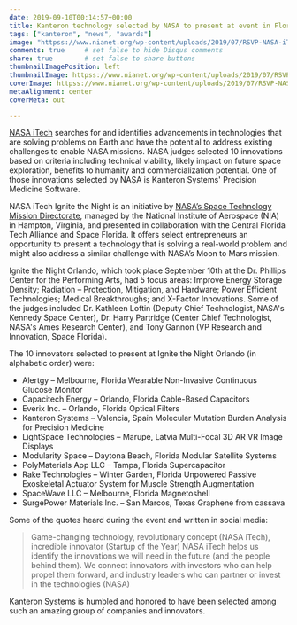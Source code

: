 ```yaml
---
date: 2019-09-10T00:14:57+00:00
title: Kanteron technology selected by NASA to present at event in Florida
tags: ["kanteron", "news", "awards"]
image: "httpss://www.nianet.org/wp-content/uploads/2019/07/RSVP-NASA-iTech-Ignite-the-Night-Orlando-compressed.jpg"
comments: true     # set false to hide Disqus comments  
share: true        # set false to share buttons
thumbnailImagePosition: left
thumbnailImage: httpss://www.nianet.org/wp-content/uploads/2019/07/RSVP-NASA-iTech-Ignite-the-Night-Orlando-compressed.jpg
coverImage: httpss://www.nianet.org/wp-content/uploads/2019/07/RSVP-NASA-iTech-Ignite-the-Night-Orlando-compressed.jpg
metaAlignment: center
coverMeta: out

---
```


[NASA iTech](httpss://www.nasaitech.com) searches for and identifies advancements in technologies that are solving problems on Earth and have the potential to address existing challenges to enable NASA missions. NASA judges selected 10 innovations based on criteria including technical viability, likely impact on future space exploration, benefits to humanity and commercialization potential. One of those innovations selected by NASA is Kanteron Systems' Precision Medicine Software.

<!--more-->

NASA iTech Ignite the Night is an initiative by [NASA’s Space Technology Mission Directorate](httpss://www.nasa.gov/directorates/spacetech/home), managed by the National Institute of Aerospace (NIA) in Hampton, Virginia, and presented in collaboration with the Central Florida Tech Alliance and Space Florida. It offers select entrepreneurs an opportunity to present a technology that is solving a real-world problem and might also address a similar challenge with NASA’s Moon to Mars mission.

Ignite the Night Orlando, which took place September 10th at the Dr. Phillips Center for the Performing Arts, had 5 focus areas: Improve Energy Storage Density; Radiation – Protection, Mitigation, and Hardware; Power Efficient Technologies; Medical Breakthroughs; and X-Factor Innovations. Some of the judges included Dr. Kathleen Loftin (Deputy Chief Technologist, NASA's Kennedy Space Center), Dr. Harry Partridge (Center Chief Technologist, NASA's Ames Research Center), and Tony Gannon (VP Research and Innovation, Space Florida).

The 10 innovators selected to present at Ignite the Night Orlando (in alphabetic order) were:

* Alertgy – Melbourne, Florida
Wearable Non-Invasive Continuous Glucose Monitor
* Capacitech Energy – Orlando, Florida
Cable-Based Capacitors
* Everix Inc. – Orlando, Florida
Optical Filters
* Kanteron Systems – Valencia, Spain
Molecular Mutation Burden Analysis for Precision Medicine
* LightSpace Technologies – Marupe, Latvia
Multi-Focal 3D AR VR Image Displays
* Modularity Space – Daytona Beach, Florida
Modular Satellite Systems
* PolyMaterials App LLC – Tampa, Florida
Supercapacitor
* Rake Technologies – Winter Garden, Florida
Unpowered Passive Exoskeletal Actuator System for Muscle Strength Augmentation
* SpaceWave LLC – Melbourne, Florida
Magnetoshell
* SurgePower Materials Inc. – San Marcos, Texas
Graphene from cassava

Some of the quotes heard during the event and written in social media:
> Game-changing technology, revolutionary concept (NASA iTech), incredible innovator (Startup of the Year)
> NASA iTech helps us identify the innovations we will need in the future (and the people behind them). We connect innovators with investors who can help propel them forward, and industry leaders who can partner or invest in the technologies (NASA)

Kanteron Systems is humbled and honored to have been selected among such an amazing group of companies and innovators.

<script src="httpss://cdn.jsdelivr.net/npm/publicalbum@latest/embed-ui.min.js" async></script>
<div class="pa-gallery-player-widget" style="width:100%; height:480px; display:none;"
  data-link="httpss://photos.app.goo.gl/X6WSHZQhKrtN9fd19"
  data-title="10 new photos by Jorge Cortell">
  <object data="httpss://lh3.googleusercontent.com/byvXelT-R1la1naNkEnKEPyatA3GtPw_67I3RqijWq_fj1dL4G-ff9cOVc41BWdiEB-47-ucPlBUKa1zoPnaVhb0Z9kLnCkUYLDM07L3xAMjCnazd2CA2MDBqKZZpYR10m3L8j-wwl0=w1920-h1080"></object>
  <object data="httpss://lh3.googleusercontent.com/p_eJQ1oHFwy6KutRxYQKXg0eHrk0GQbiqfUWbn2l23RIYBFAhpLw-EC-xwnsFpR8qPhFavgMNRSiluRSdJ7pnAZzLslbgeUddaBVUNeUh7QJtY-W-0F7_rjeR3TcGQDPx-rejbL2ONU=w1920-h1080"></object>
  <object data="httpss://lh3.googleusercontent.com/Np5WW-JZkgeD5sOjKfuat3PrUh8BJwXTWPS1hLrtbEU1Er1LCf9DuysuE4IAFTCtMIYKmJwKAhM8Mchh3Res5aXt955KDJcYVcT8EwXomk_WDTBTblKBRGiZXby4PFtatHBhOXdE56M=w1920-h1080"></object>
  <object data="httpss://lh3.googleusercontent.com/gdlGPaqDPKEy9DqK7QrFRcmSeidG85epLbfI6gUvbIy84x5kVHPwlhlWckVttexlIkgtfT5WqoiUtBLPWadnLwjWklH8kltbIfLZP7yKJIDtA-LfyQAhGVOG6HmUGIKHsKnix0bJDBk=w1920-h1080"></object>
  <object data="httpss://lh3.googleusercontent.com/His48CZ70JElIzvwndiq4vqUajjHTUNEjfE6Lubu_gE_f6nupsfuYtrpxI6GbbJzk52AAzHcd13SuPGX2WlZlXoTFHNnuWeuRz4qQ-Nj8VplyfawPHZFjD-MlsjPKS_3iWKzp-J_jT0=w1920-h1080"></object>
  <object data="httpss://lh3.googleusercontent.com/C7H-P_nEOBaM_gI-3gxvNbGQxpKlTnIetCJIr8ICgRVP40aOrMptJkzvA2N0quTUTs46uZO8M-Gmp4Df4ipSttcmnJ46tFEEY0FkugD7jjTETGIvRF6f-MD4R7tlnVu1X8lB4H-BdvA=w1920-h1080"></object>
  <object data="httpss://lh3.googleusercontent.com/ZWDuVQA8ML8_Fc0IFCUEwFbmTW6EvynI0wbBZ5BoTz65DwNyb1XsE834cP6yH8ntsbc3Pj8h_sYPI5D82antOE6xzNioTDVs_7IsZZ0JODJsmdydPiA7v32XnSel3J4zlaXn_X6872s=w1920-h1080"></object>
  <object data="httpss://lh3.googleusercontent.com/v7Jl7FwMt3fvpZR0L2mJZcvoGVhoy20fwrj6BpEcf5wsEL6bAEJhVZCA7-wEBndtf-4_wvGRi58CUGrTKA53YPdHIFF7y6qQPt2WFkLhSAUSgU8wXzDVqbat7NmPWN5HOg4yRxbRhbk=w1920-h1080"></object>
  <object data="httpss://lh3.googleusercontent.com/bdVJ44w_G5MmE3Wd5XDyaxxWGRUeb0IWz2XppvqEVUns8AWp6Xmn-6PDo--ntQD9yQ4gRfAnNLbDlq3zMppYuJ0yJSprSLjAoK4vng9BEbzjJEVk5HzX_sgWw25OZFnImvBR3NOHm8Y=w1920-h1080"></object>
  <object data="httpss://lh3.googleusercontent.com/BvRMAuEPz2DB8rxZZ3dvaY_h0RRm7ZTH2hF96R055NDFOXaDD4TKWOJG1zS89TZ0nlBkOfTSSeq9nqCYTrR-sbY7VyF-5ZjXG8v8jkszGoJxcSy7I-Uf2jT1lI79xZp4lRr_51QIo9w=w1920-h1080"></object>
</div>
